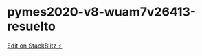 # pymes2020-v8-wuam7v26413-resuelto

[Edit on StackBlitz ⚡️](https://stackblitz.com/edit/pymes2020-v8-wuam7v26413-resuelto)
